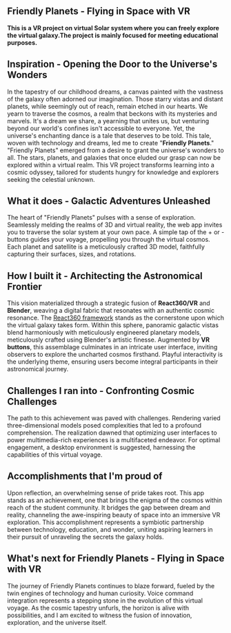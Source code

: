 ## Friendly Planets - Flying in Space with VR
**This is a VR project on virtual Solar system where you can freely explore the virtual galaxy.The project is mainly focused for meeting educational purposes.**

## Inspiration - Opening the Door to the Universe's Wonders
In the tapestry of our childhood dreams, a canvas painted with the vastness of the galaxy often adorned our imagination. Those starry vistas and distant planets, while seemingly out of reach, remain etched in our hearts. We yearn to traverse the cosmos, a realm that beckons with its mysteries and marvels. It's a dream we share, a yearning that unites us, but venturing beyond our world's confines isn't accessible to everyone. Yet, the universe's enchanting dance is a tale that deserves to be told. This tale, woven with technology and dreams, led me to create "**Friendly Planets**."
"Friendly Planets" emerged from a desire to grant the universe's wonders to all. The stars, planets, and galaxies that once eluded our grasp can now be explored within a virtual realm. This VR project transforms learning into a cosmic odyssey, tailored for students hungry for knowledge and explorers seeking the celestial unknown.

## What it does - Galactic Adventures Unleashed
The heart of "Friendly Planets" pulses with a sense of exploration. Seamlessly melding the realms of 3D and virtual reality, the web app invites you to traverse the solar system at your own pace. A simple tap of the + or - buttons guides your voyage, propelling you through the virtual cosmos. Each planet and satellite is a meticulously crafted 3D model, faithfully capturing their surfaces, sizes, and rotations. 
 
## How I built it - Architecting the Astronomical Frontier
This vision materialized through a strategic fusion of **React360/VR** and **Blender**, weaving a digital fabric that resonates with an authentic cosmic resonance. The [React360 framework](https://facebook.github.io/react-360/) stands as the cornerstone upon which the virtual galaxy takes form. Within this sphere, panoramic galactic vistas blend harmoniously with meticulously engineered planetary models, meticulously crafted using Blender's artistic finesse. Augmented by **VR buttons**, this assemblage culminates in an intricate user interface, inviting observers to explore the uncharted cosmos firsthand. Playful interactivity is the underlying theme, ensuring users become integral participants in their astronomical journey.

## Challenges I ran into - Confronting Cosmic Challenges
The path to this achievement was paved with challenges. Rendering varied three-dimensional models posed complexities that led to a profound comprehension. The realization dawned that optimizing user interfaces to power multimedia-rich experiences is a multifaceted endeavor. For optimal engagement, a desktop environment is suggested, harnessing the capabilities of this virtual voyage.

## Accomplishments that I'm proud of
Upon reflection, an overwhelming sense of pride takes root. This app stands as an achievement, one that brings the enigma of the cosmos within reach of the student community. It bridges the gap between dream and reality, channeling the awe-inspiring beauty of space into an immersive VR exploration. This accomplishment represents a symbiotic partnership between technology, education, and wonder, uniting aspiring learners in their pursuit of unraveling the secrets the galaxy holds.
 
## What's next for Friendly Planets - Flying in Space with VR
The journey of Friendly Planets continues to blaze forward, fueled by the twin engines of technology and human curiosity. Voice command integration represents a stepping stone in the evolution of this virtual voyage. As the cosmic tapestry unfurls, the horizon is alive with possibilities, and I am excited to witness the fusion of innovation, exploration, and the universe itself.
